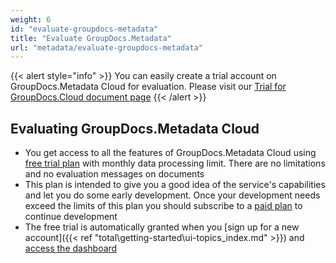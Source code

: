 ```yaml
---
weight: 6
id: "evaluate-groupdocs-metadata"
title: "Evaluate GroupDocs.Metadata"
url: "metadata/evaluate-groupdocs-metadata"
---
```


{{< alert style="info" >}}
You can easily create a trial account on GroupDocs.Metadata Cloud for evaluation. Please visit our [Trial for GroupDocs.Cloud document page](https://purchase.groupdocs.cloud/trial)
{{< /alert >}}

## Evaluating GroupDocs.Metadata Cloud ##

* You get access to all the features of GroupDocs.Metadata Cloud using [free trial plan](https://purchase.groupdocs.cloud/trial) with monthly data processing limit. There are no limitations and no evaluation messages on documents
* This plan is intended to give you a good idea of the service's capabilities and let you do some early development. Once your development needs exceed the limits of this plan you should subscribe to a [paid plan](https://purchase.groupdocs.cloud/pricing) to continue development
* The free trial is automatically granted when you [sign up for a new account]({{< ref "total\getting-started\ui-topics\_index.md" >}}) and [access the dashboard](https://dashboard.groupdocs.cloud/)